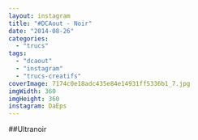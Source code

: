 ```yaml
---
layout: instagram
title: "#DCAout - Noir"
date: "2014-08-26"
categories: 
  - "trucs"
tags: 
  - "dcaout"
  - "instagram"
  - "trucs-creatifs"
coverImage: 7174c0e18adc435e84e14931ff5336b1_7.jpg
imgWidth: 360
imgHeight: 360
instagram: DaEps
---
```


##Ultranoir
